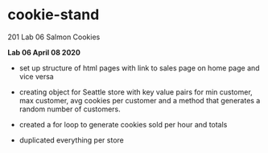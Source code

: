 # cookie-stand
201 Lab 06 Salmon Cookies

**Lab 06 April 08 2020**
- set up structure of html pages with link to sales page on home page and vice versa
- creating object for Seattle store with key value pairs for min customer, max customer, avg cookies per customer and a method that generates a random number of customers.

- created a for loop to generate cookies sold per hour and totals
- duplicated everything per store
